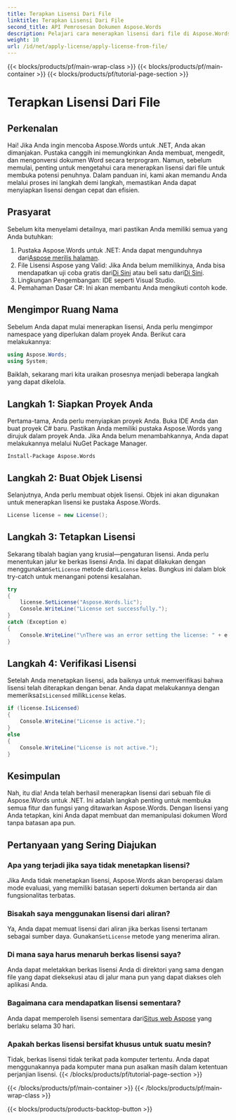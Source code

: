```yaml
---
title: Terapkan Lisensi Dari File
linktitle: Terapkan Lisensi Dari File
second_title: API Pemrosesan Dokumen Aspose.Words
description: Pelajari cara menerapkan lisensi dari file di Aspose.Words untuk .NET dengan panduan terperinci dan langkah demi langkah kami. Manfaatkan sepenuhnya potensi pustaka Anda dengan mudah.
weight: 10
url: /id/net/apply-license/apply-license-from-file/
---
```


{{< blocks/products/pf/main-wrap-class >}}
{{< blocks/products/pf/main-container >}}
{{< blocks/products/pf/tutorial-page-section >}}

# Terapkan Lisensi Dari File

## Perkenalan

Hai! Jika Anda ingin mencoba Aspose.Words untuk .NET, Anda akan dimanjakan. Pustaka canggih ini memungkinkan Anda membuat, mengedit, dan mengonversi dokumen Word secara terprogram. Namun, sebelum memulai, penting untuk mengetahui cara menerapkan lisensi dari file untuk membuka potensi penuhnya. Dalam panduan ini, kami akan memandu Anda melalui proses ini langkah demi langkah, memastikan Anda dapat menyiapkan lisensi dengan cepat dan efisien.

## Prasyarat

Sebelum kita menyelami detailnya, mari pastikan Anda memiliki semua yang Anda butuhkan:

1.  Pustaka Aspose.Words untuk .NET: Anda dapat mengunduhnya dari[Aspose merilis halaman](https://releases.aspose.com/words/net/).
2.  File Lisensi Aspose yang Valid: Jika Anda belum memilikinya, Anda bisa mendapatkan uji coba gratis dari[Di Sini](https://releases.aspose.com/) atau beli satu dari[Di Sini](https://purchase.aspose.com/buy).
3. Lingkungan Pengembangan: IDE seperti Visual Studio.
4. Pemahaman Dasar C#: Ini akan membantu Anda mengikuti contoh kode.

## Mengimpor Ruang Nama

Sebelum Anda dapat mulai menerapkan lisensi, Anda perlu mengimpor namespace yang diperlukan dalam proyek Anda. Berikut cara melakukannya:

```csharp
using Aspose.Words;
using System;
```

Baiklah, sekarang mari kita uraikan prosesnya menjadi beberapa langkah yang dapat dikelola.

## Langkah 1: Siapkan Proyek Anda

Pertama-tama, Anda perlu menyiapkan proyek Anda. Buka IDE Anda dan buat proyek C# baru. Pastikan Anda memiliki pustaka Aspose.Words yang dirujuk dalam proyek Anda. Jika Anda belum menambahkannya, Anda dapat melakukannya melalui NuGet Package Manager.

```shell
Install-Package Aspose.Words
```

## Langkah 2: Buat Objek Lisensi

Selanjutnya, Anda perlu membuat objek lisensi. Objek ini akan digunakan untuk menerapkan lisensi ke pustaka Aspose.Words.

```csharp
License license = new License();
```

## Langkah 3: Tetapkan Lisensi

 Sekarang tibalah bagian yang krusial—pengaturan lisensi. Anda perlu menentukan jalur ke berkas lisensi Anda. Ini dapat dilakukan dengan menggunakan`SetLicense` metode dari`License` kelas. Bungkus ini dalam blok try-catch untuk menangani potensi kesalahan.

```csharp
try
{
    license.SetLicense("Aspose.Words.lic");
    Console.WriteLine("License set successfully.");
}
catch (Exception e)
{
    Console.WriteLine("\nThere was an error setting the license: " + e.Message);
}
```

## Langkah 4: Verifikasi Lisensi

Setelah Anda menetapkan lisensi, ada baiknya untuk memverifikasi bahwa lisensi telah diterapkan dengan benar. Anda dapat melakukannya dengan memeriksa`IsLicensed` milik`License` kelas.

```csharp
if (license.IsLicensed)
{
    Console.WriteLine("License is active.");
}
else
{
    Console.WriteLine("License is not active.");
}
```

## Kesimpulan

Nah, itu dia! Anda telah berhasil menerapkan lisensi dari sebuah file di Aspose.Words untuk .NET. Ini adalah langkah penting untuk membuka semua fitur dan fungsi yang ditawarkan Aspose.Words. Dengan lisensi yang Anda tetapkan, kini Anda dapat membuat dan memanipulasi dokumen Word tanpa batasan apa pun.

## Pertanyaan yang Sering Diajukan

### Apa yang terjadi jika saya tidak menetapkan lisensi?  
Jika Anda tidak menetapkan lisensi, Aspose.Words akan beroperasi dalam mode evaluasi, yang memiliki batasan seperti dokumen bertanda air dan fungsionalitas terbatas.

### Bisakah saya menggunakan lisensi dari aliran?  
 Ya, Anda dapat memuat lisensi dari aliran jika berkas lisensi tertanam sebagai sumber daya. Gunakan`SetLicense` metode yang menerima aliran.

### Di mana saya harus menaruh berkas lisensi saya?  
Anda dapat meletakkan berkas lisensi Anda di direktori yang sama dengan file yang dapat dieksekusi atau di jalur mana pun yang dapat diakses oleh aplikasi Anda.

### Bagaimana cara mendapatkan lisensi sementara?  
 Anda dapat memperoleh lisensi sementara dari[Situs web Aspose](https://purchase.aspose.com/temporary-license/) yang berlaku selama 30 hari.

### Apakah berkas lisensi bersifat khusus untuk suatu mesin?  
Tidak, berkas lisensi tidak terikat pada komputer tertentu. Anda dapat menggunakannya pada komputer mana pun asalkan masih dalam ketentuan perjanjian lisensi.
{{< /blocks/products/pf/tutorial-page-section >}}

{{< /blocks/products/pf/main-container >}}
{{< /blocks/products/pf/main-wrap-class >}}

{{< blocks/products/products-backtop-button >}}
